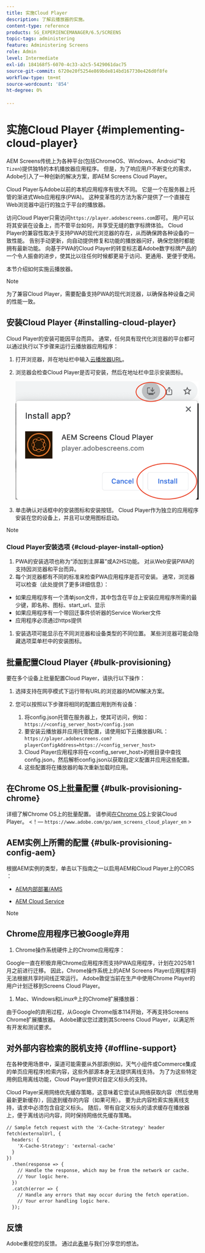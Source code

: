```yaml
---
title: 实施Cloud Player
description: 了解云播放器的实施。
content-type: reference
products: SG_EXPERIENCEMANAGER/6.5/SCREENS
topic-tags: administering
feature: Administering Screens
role: Admin
level: Intermediate
exl-id: 184168f5-6070-4c33-a2c5-5429061dac75
source-git-commit: 6720e20f5254e869bde814bd167730e426d0f8fe
workflow-type: tm+mt
source-wordcount: '854'
ht-degree: 0%

---
```


# 实施Cloud Player {#implementing-cloud-player}

AEM Screens传统上为各种平台(包括ChromeOS、Windows、Android™和`Tizen`)提供独特的本机播放器应用程序。 但是，为了响应用户不断变化的需求，Adobe引入了一种创新的解决方案，即AEM Screens Cloud Player。

Cloud Player与Adobe以前的本机应用程序有很大不同。 它是一个在服务器上托管的渐进式Web应用程序(PWA)。 这种变革性的方法为客户提供了一个直接在Web浏览器中运行的独立于平台的播放器。

访问Cloud Player只需访问`https://player.adobescreens.com`即可。 用户可以将其安装在设备上，而不管平台如何，并享受无缝的数字标牌体验。 Cloud Player的兼容性取决于支持PWA的现代浏览器的存在，从而确保跨各种设备的一致性能。 告别手动更新，向自动提供修复和功能的播放器问好，确保您随时都能拥有最新功能。 向基于PWA的Cloud Player的转变标志着Adobe数字标牌产品的一个令人振奋的进步，使其比以往任何时候都更易于访问、更通用、更便于使用。

本节介绍如何实施云播放器。

>[!NOTE]
>
>为了兼容Cloud Player，需要配备支持PWA的现代浏览器，以确保各种设备之间的性能一致。

## 安装Cloud Player {#installing-cloud-player}

Cloud Player的安装可能因平台而异。 通常，任何具有现代化浏览器的平台都可以通过执行以下步骤来运行云播放器应用程序：

1. 打开浏览器，并在地址栏中输入[云播放器URL](https://player.adobescreens.com/content/dam/universal-player/firmware.html)。
1. 浏览器会检查Cloud Player是否可安装，然后在地址栏中显示安装图标。

   ![图像](/help/user-guide/assets/cloud-player-install.png)

1. 单击确认对话框中的安装图标和安装按钮。 Cloud Player作为独立的应用程序安装在您的设备上，并且可以使用图标启动。

>[!NOTE]
>
>### Cloud Player安装选项 {#cloud-player-install-option}
>
1. PWA的安装选项也称为“添加到主屏幕”或A2HS功能。 对从Web安装PWA的支持因浏览器和平台而异。
1. 每个浏览器都有不同的标准来检查PWA应用程序是否可安装。 通常，浏览器可以检查（此处提供了更多详细信息）：
>
* 如果应用程序有一个清单json文件，其中包含在平台上安装应用程序所需的最少键，即名称、图标、start_url、显示
* 如果应用程序有一个带回迁事件侦听器的Service Worker文件
* 应用程序必须通过https提供
>
1. 安装选项可能显示在不同浏览器和设备类型的不同位置。 某些浏览器可能会隐藏选项菜单栏中的安装图标。

## 批量配置Cloud Player {#bulk-provisioning}

要在多个设备上批量配置Cloud Player，请执行以下操作：

1. 选择支持在网亭模式下运行带有URL的浏览器的MDM解决方案。
1. 您可以按照以下步骤将相同的配置应用到所有设备：

   1. 将config.json托管在服务器上，使其可访问，例如： `https://<config_server_host>/config.json`
   1. 要安装云播放器并应用托管配置，请使用如下云播放器URL： `https://player.adobescreens.com?playerConfigAddress=https://<config_server_host>`
   1. Cloud Player应用程序将在&lt;config_server_host>的根目录中查找config.json，然后解析config.json以获取自定义配置并应用这些配置。
   1. 这些配置将在播放器的每次重新加载时应用。

## 在Chrome OS上批量配置 {#bulk-provisioning-chrome}

详细了解Chrome OS上的批量配置。 请参阅[在Chrome OS](https://main--screens-franklin-documentation--hlxscreens.hlx.live/updates/cloud-player/guides/chromeos-install-cloud-player)上安装Cloud Player。 &lt;！— `https://www.adobe.com/go/aem_screens_cloud_player_en` >

## AEM实例上所需的配置 {#bulk-provisioning-config-aem}

根据AEM实例的类型，单击以下指南之一以启用AEM和Cloud Player上的CORS ：

* [AEM内部部署/AMS](https://main--screens-franklin-documentation--hlxscreens.hlx.live/updates/cloud-player/guides/cors-settings-aem-onpremandams)<!-- `https://www.adobe.com/go/aem_screens_cors_ams_en` -->

* [AEM Cloud Service](https://main--screens-franklin-documentation--hlxscreens.hlx.live/updates/cloud-player/guides/cors-settings-aem-cs) <!-- `https://www.adobe.com/go/aem_screens_cors_aemaacs_en` -->


>[!NOTE]
>
## Chrome应用程序已被Google弃用
>
1. Chrome操作系统硬件上的Chrome应用程序：
>
Google一直在积极弃用Chrome应用程序而支持PWA应用程序，计划在2025年1月之前进行迁移。 因此，Chrome操作系统上的AEM Screens Player应用程序将无法根据共享时间线正常运行。 Adobe敦促当前在生产中使用Chrome Player的用户计划迁移到Screens Cloud Player。
>
1. Mac、Windows和Linux®上的Chrome扩展播放器：
>
由于Google的弃用过程，从Google Chrome版本114开始，不再支持Screens Chrome扩展播放器。 Adobe建议您过渡到其Screens Cloud Player，以满足所有开发和测试要求。

## 对外部内容检索的脱机支持 {#offline-support}

在各种使用场景中，渠道可能需要从外部源(例如，天气小组件或Commerce集成的单页应用程序)检索内容，这些外部源本身无法提供离线支持。 为了为这些特定用例启用离线功能，Cloud Player提供对自定义标头的支持。

Cloud Player采用网络优先缓存策略，这意味着它尝试从网络获取内容（然后使用最新更新缓存），回退到缓存的内容（如果可用）。 要为此内容检索实施离线支持，请求中必须包含自定义标头。 随后，带有自定义标头的请求缓存在播放器上，便于离线访问内容，同时保持网络优先缓存策略。

```
// Sample fetch request with the 'X-Cache-Strategy' header
fetch(externalUrl, {
  headers: {
    'X-Cache-Strategy': 'external-cache'
  }
})
  .then(response => {
    // Handle the response, which may be from the network or cache.
    // Your logic here.
  })
  .catch(error => {
    // Handle any errors that may occur during the fetch operation.
    // Your error handling logic here.
  }); 
```

## 反馈

Adobe重视您的反馈。 通过此[表单](https://forms.office.com/pages/responsepage.aspx?id=Wht7-jR7h0OUrtLBeN7O4TFE0b_GjstOj6I1uGs9vLpURVdWWklQQTZZRTFVNEhRVlBWWldMWlJXOC4u)与我们分享您的想法。
